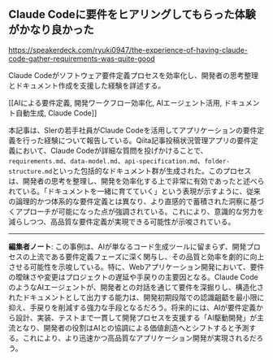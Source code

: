 ## Claude Codeに要件をヒアリングしてもらった体験がかなり良かった

https://speakerdeck.com/ryuki0947/the-experience-of-having-claude-code-gather-requirements-was-quite-good

Claude Codeがソフトウェア要件定義プロセスを効率化し、開発者の思考整理とドキュメント作成を支援した経験を詳述する。

[[AIによる要件定義, 開発ワークフロー効率化, AIエージェント活用, ドキュメント自動生成, Claude Code]]

本記事は、SIerの若手社員がClaude Codeを活用してアプリケーションの要件定義を行った経験について報告している。Qiita記事投稿状況管理アプリの要件定義において、Claude Codeが詳細な質問を投げかけることで、`requirements.md`、`data-model.md`、`api-specification.md`、`folder-structure.md`といった包括的なドキュメント群が生成された。このプロセスは、開発者の思考を整理し、開発を効率化する上で非常に有効であったと述べられている。「ドキュメントを一緒に育てていく」という表現が示すように、従来の論理的かつ体系的な要件定義とは異なり、より直感的で蓄積された洞察に基づくアプローチが可能になった点が強調されている。これにより、意識的な労力を減らしつつ、高品質な要件定義が実現できる可能性が示唆されている。

---

**編集者ノート**: この事例は、AIが単なるコード生成ツールに留まらず、開発プロセスの上流である要件定義フェーズに深く関与し、その品質と効率を劇的に向上させる可能性を示唆している。特に、Webアプリケーション開発において、要件の曖昧さや変更はプロジェクトの遅延や手戻りの主要因となる。Claude CodeのようなAIエージェントが、開発者との対話を通じて要件を深掘りし、構造化されたドキュメントとして出力する能力は、開発初期段階での認識齟齬を最小限に抑え、手戻りを削減する強力な手段となるだろう。将来的には、AIが要件定義から設計、実装、テストまで一貫して開発プロセスを支援する「AI駆動開発」が主流となり、開発者の役割はAIとの協調による価値創造へとシフトすると予測する。これにより、より迅速かつ高品質なアプリケーション開発が実現されるだろう。
```
